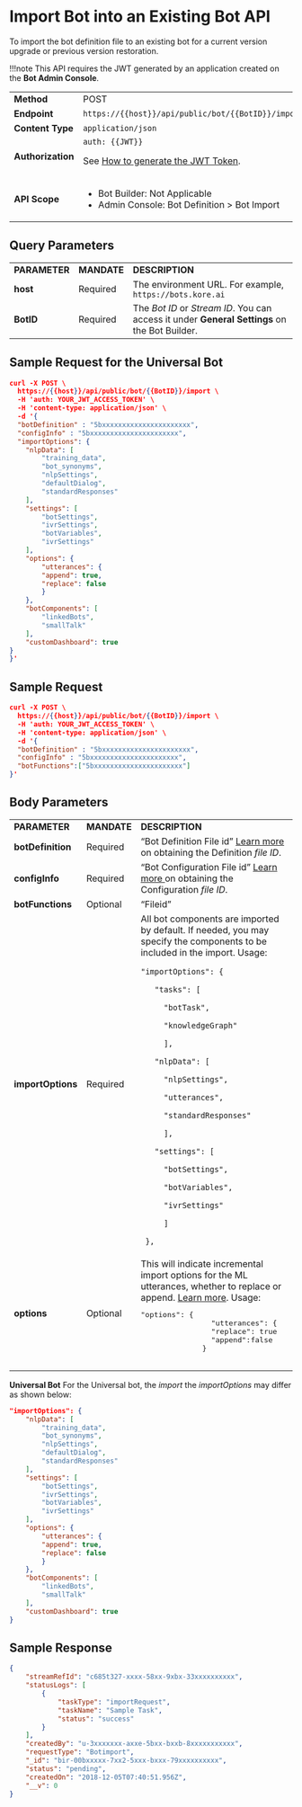 # Import Bot into an Existing Bot API

To import the bot definition file to an existing bot for a current version upgrade or previous version restoration.

!!!note
    This API requires the JWT generated by an application created on the **Bot Admin Console**.


<table>
  <tr>
   <td><strong>Method</strong>
   </td>
   <td>POST
   </td>
  </tr>
  <tr>
   <td><strong>Endpoint</strong>
   </td>
   <td><code>https://{{host}}/api/public/bot/{{BotID}}/import</code>
   </td>
  </tr>
  <tr>
   <td><strong>Content Type</strong>
   </td>
   <td><code>application/json</code>
   </td>
  </tr>
  <tr>
   <td><strong>Authorization</strong>
   </td>
   <td><code>auth: {{JWT}}</code>
<p>
See <a href="../api-introduction/#generating-the-jwt-token">How to generate the JWT Token</a>.
   </td>
  </tr>
  <tr>
   <td><strong>API Scope</strong>
   </td>
   <td>
<ul>

<li>Bot Builder: Not Applicable

<li>Admin Console: Bot Definition > Bot Import
</li>
</ul>
   </td>
  </tr>
</table>

## Query Parameters

<table>
  <tr>
   <td><strong>PARAMETER</strong>
   </td>
   <td><strong>MANDATE</strong>
   </td>
   <td><strong>DESCRIPTION</strong>
   </td>
  </tr>
  <tr>
   <td><strong>host</strong>
   </td>
   <td>Required
   </td>
   <td>The environment URL. For example, <code>https://bots.kore.ai</code>
   </td>
  </tr>
  <tr>
   <td><strong>BotID</strong>
   </td>
   <td>Required
   </td>
   <td>The <em>Bot ID</em> or <em>Stream ID</em>. You can access it under <strong>General Settings</strong> on the Bot Builder.
   </td>
  </tr>
</table>

## Sample Request for the Universal Bot

```json
curl -X POST \
  https://{{host}}/api/public/bot/{{BotID}}/import \
  -H 'auth: YOUR_JWT_ACCESS_TOKEN' \
  -H 'content-type: application/json' \
  -d '{
  "botDefinition" : "5bxxxxxxxxxxxxxxxxxxxxxx",
  "configInfo" : "5bxxxxxxxxxxxxxxxxxxxxxx",
  "importOptions": {
	"nlpData": [
		"training_data",
		"bot_synonyms",
		"nlpSettings",
		"defaultDialog",
		"standardResponses"
	],
	"settings": [
		"botSettings",
		"ivrSettings",
		"botVariables",
		"ivrSettings"
	],
	"options": {
		"utterances": {
		"append": true,
		"replace": false
		}
	},
	"botComponents": [
		"linkedBots",
		"smallTalk"
	],
	"customDashboard": true
}
}'
```

## Sample Request

```json
curl -X POST \
  https://{{host}}/api/public/bot/{{BotID}}/import \
  -H 'auth: YOUR_JWT_ACCESS_TOKEN' \
  -H 'content-type: application/json' \
  -d '{
  "botDefinition" : "5bxxxxxxxxxxxxxxxxxxxxxx",
  "configInfo" : "5bxxxxxxxxxxxxxxxxxxxxxx",
  "botFunctions":["5bxxxxxxxxxxxxxxxxxxxxxx"]
}'
```

## Body Parameters

<table>
  <tr>
   <td><strong>PARAMETER</strong>
   </td>
   <td><strong>MANDATE</strong>
   </td>
   <td><strong>DESCRIPTION</strong>
   </td>
  </tr>
  <tr>
   <td><strong>botDefinition</strong>
   </td>
   <td>Required
   </td>
   <td>“Bot Definition File id” <a href="../upload-file">Learn more </a>on obtaining the Definition <em>file ID</em>.
   </td>
  </tr>
  <tr>
   <td><strong>configInfo</strong>
   </td>
   <td>Required
   </td>
   <td>“Bot Configuration File id” <a href="../upload-file">Learn more </a>on obtaining the Configuration <em>file ID</em>.
   </td>
  </tr>
  <tr>
   <td><strong>botFunctions</strong>
   </td>
   <td>Optional
   </td>
   <td>“Fileid”
   </td>
  </tr>
  <tr>
   <td><strong>importOptions</strong>
   </td>
   <td>Required
   </td>
   <td>All bot components are imported by default. If needed, you may specify the components to be included in the import.
    Usage:
<p>
<code>"importOptions": {</code>
<p>
<code>   "tasks": [</code>
<p>
<code>     "botTask",</code>
<p>
<code>     "knowledgeGraph"</code>
<p>
<code>     ],</code>
<p>
<code>   "nlpData": [</code>
<p>
<code>     "nlpSettings",</code>
<p>
<code>     "utterances",</code>
<p>
<code>     "standardResponses"</code>
<p>
<code>     ],</code>
<p>
<code>   "settings": [</code>
<p>
<code>     "botSettings",</code>
<p>
<code>     "botVariables",</code>
<p>
<code>     "ivrSettings"</code>
<p>
<code>     ]</code>
<p>
<code> },</code>
   </td>
  </tr>
  <tr>
   <td><strong>options</strong>
   </td>
   <td>Optional
   </td>
   <td>This will indicate incremental import options for the ML utterances, whether to replace or append. <a href="/manage-assistant/bot-management/#importing-an-assistant">Learn more</a>.
    Usage:
      <pre>"options": {
                "utterances": {
                "replace": true
                "append":false
              }
      </pre>
   </td>
  </tr>
</table>

**Universal Bot**
For the Universal bot, the _import_ the _importOptions_ may differ as shown below:

```json
"importOptions": {
	"nlpData": [
		"training_data",
		"bot_synonyms",
		"nlpSettings",
		"defaultDialog",
		"standardResponses"
	],
	"settings": [
		"botSettings",
		"ivrSettings",
		"botVariables",
		"ivrSettings"
	],
	"options": {
		"utterances": {
		"append": true,
		"replace": false
		}
	},
	"botComponents": [
		"linkedBots",
		"smallTalk"
	],
	"customDashboard": true
}
```
## Sample Response

```json
{
    "streamRefId": "c685t327-xxxx-58xx-9xbx-33xxxxxxxxxx",
    "statusLogs": [
        {
            "taskType": "importRequest",
            "taskName": "Sample Task",
            "status": "success"
        }
    ],
    "createdBy": "u-3xxxxxxx-axxe-5bxx-bxxb-8xxxxxxxxxxx",
    "requestType": "Botimport",
    "_id": "bir-00bxxxxx-7xx2-5xxx-bxxx-79xxxxxxxxxx",
    "status": "pending",
    "createdOn": "2018-12-05T07:40:51.956Z",
    "__v": 0
}
```
